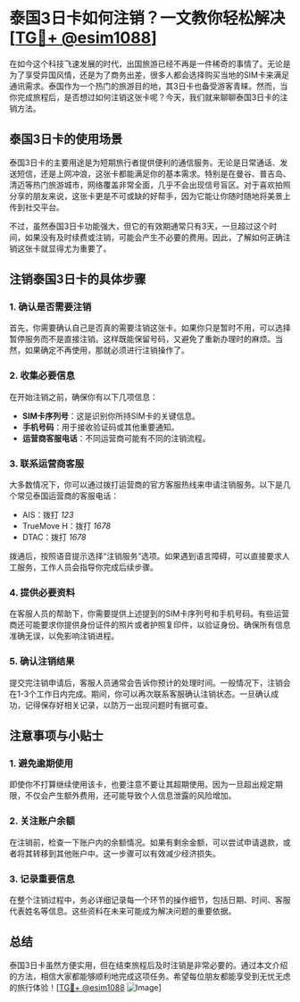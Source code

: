 # 泰国3日卡如何注销？一文教你轻松解决[[TG💪+ @esim1088](https://t.me/s/esim1088)]

在如今这个科技飞速发展的时代，出国旅游已经不再是一件稀奇的事情了。无论是为了享受异国风情，还是为了商务出差，很多人都会选择购买当地的SIM卡来满足通讯需求。泰国作为一个热门的旅游目的地，其3日卡也备受游客青睐。然而，当你完成旅程后，是否想过如何注销这张卡呢？今天，我们就来聊聊泰国3日卡的注销方法。

## 泰国3日卡的使用场景

泰国3日卡的主要用途是为短期旅行者提供便利的通信服务。无论是日常通话、发送短信，还是上网冲浪，这张卡都能满足你的基本需求。特别是在曼谷、普吉岛、清迈等热门旅游城市，网络覆盖非常全面，几乎不会出现信号盲区。对于喜欢拍照分享的朋友来说，这张卡更是不可或缺的好帮手，因为它能让你随时随地将美景上传到社交平台。

不过，虽然泰国3日卡功能强大，但它的有效期通常只有3天，一旦超过这个时间，如果没有及时续费或注销，可能会产生不必要的费用。因此，了解如何正确注销这张卡就显得尤为重要了。

## 注销泰国3日卡的具体步骤

### 1. 确认是否需要注销

首先，你需要确认自己是否真的需要注销这张卡。如果你只是暂时不用，可以选择暂停服务而不是直接注销。这样既能保留号码，又避免了重新办理时的麻烦。当然，如果确定不再使用，那就必须进行注销操作了。

### 2. 收集必要信息

在开始注销之前，确保你有以下几项信息：
- **SIM卡序列号**：这是识别你所持SIM卡的关键信息。
- **手机号码**：用于接收验证码或其他重要通知。
- **运营商客服电话**：不同运营商可能有不同的注销流程。

### 3. 联系运营商客服

大多数情况下，你可以通过拨打运营商的官方客服热线来申请注销服务。以下是几个常见泰国运营商的客服电话：
- AIS：拨打 *123*
- TrueMove H：拨打 *1678*
- DTAC：拨打 *1678*

拨通后，按照语音提示选择“注销服务”选项。如果遇到语言障碍，可以直接要求人工服务，工作人员会指导你完成后续步骤。

### 4. 提供必要资料

在客服人员的帮助下，你需要提供上述提到的SIM卡序列号和手机号码。有些运营商还可能要求你提供身份证件的照片或者护照复印件，以验证身份。确保所有信息准确无误，以免影响注销进程。

### 5. 确认注销结果

提交完注销申请后，客服人员通常会告诉你预计的处理时间。一般情况下，注销会在1-3个工作日内完成。期间，你可以再次联系客服确认注销状态。一旦确认成功，记得保存好相关记录，以防万一出现问题时有据可查。

## 注意事项与小贴士

### 1. 避免逾期使用

即使你不打算继续使用该卡，也要注意不要让其超期使用。因为一旦超出规定期限，不仅会产生额外费用，还可能导致个人信息泄露的风险增加。

### 2. 关注账户余额

在注销前，检查一下账户内的余额情况。如果有剩余金额，可以尝试申请退款，或者将其转移到其他账户中。这一步骤可以有效减少经济损失。

### 3. 记录重要信息

在整个注销过程中，务必详细记录每一个环节的操作细节，包括日期、时间、客服代表姓名等信息。这些资料在未来可能成为解决问题的重要依据。

## 总结

泰国3日卡虽然方便实用，但在结束旅程后及时注销是非常必要的。通过本文介绍的方法，相信大家都能够顺利地完成这项任务。希望每位朋友都能享受到无忧无虑的旅行体验！[[TG💪+ @esim1088](https://t.me/s/esim1088) ![Image](https://i.postimg.cc/4NQfJmqS/Snipaste-2025-05-13-00-14-12.png)]